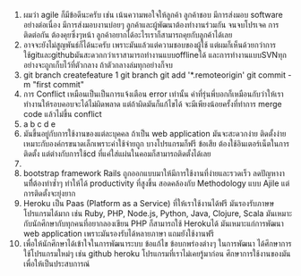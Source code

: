 1.	ผมว่า agile ก็มีข้อดีนะครับ เช่น เน้นความพอใจให้ลูกค้า ลูกค้าชอบ มีการส่งมอบ software อย่างต่อเนื่อง มีการส่งมอบงานบ่อยๆ ลูกค้าและผู้พัฒนาต้องทำงานร่วมกัน จนจบโปรเจค การติดต่อกัน ต้องคุยซึ่งๆหน้า ลูกค้าอยากได้อะไรเราก็สามารถคุยกับลูกค้าได้เลย
2.	อาจจะยังไม่สูญพันธ์ก็ได้นะครับ เพราะมันแล้วแต่ความชอบของผู้ใช้ แต่ผมก็เห็นด้วยกว่าการใช้gitและgithubมันสะดวกกว่าเราสามารถทำงานแบบofflineได้ และการทำงานแบบSVNทุกอย่างจะถูกเก็บไว้ที่ตัวกลาง ถ้าตัวกลางล่มทุกอย่างก็จบ
3.	git branch createfeature 1
    git branch
    git add '*.remoteorigin'
    git commit -m "first commit"
4.	การ Conflict เหมือนเป็นเป็นการแจ้งเตือน error เท่านั้น คำที่รุ่นพี่บอกก็เหมือนกับว่าให้เราทำงานให้รอบคอบจะได้ไม่ผิดพลาด แต่ถ้าผิดมันก็แก้ไขได้ จะมีเพียงน้อยครั้งที่ทำการ merge code แล้วไม่ขึ้น conflict
5.	a b c d e
6.	มันขึ้นอยู่กับการใช้งานของแต่ละบุคคล ถ้าเป็น web application มันจะสะดวกง่าย ติดตั้งง่าย เหมาะกับองค์กรขนาดเล็กเพราะค่าใช้จ่ายถูก บางโปรแกรมก็ฟรี ข้อเสีย ต้องใช้อินเตอร์เน็ตในการติดตั้ง แต่ต่างกับการใช้cd ที่แค่ใส่แผ่นในคอมก็สามารถติดตั้งได้เลย 
7.	
8.	bootstrap framework Rails ถูกออกแบบมาให้มีการใช้งานที่ง่ายและรวดเร็ว ลดปัญหางานทีี่ต้องทำซ้ำๆ ทำให้ได้ productivity ที่สูงขึ้น สอดคล้องกับ Methodology แบบ Ajile  แต่การติดตั้งจะยุ่งยาก
9.	Heroku เป็น Paas (Platform as a Service) ที่ให้เราใช้งานได้ฟรี มันรองรับภาษษโปรแกรมได้มาก เช่น Ruby, PHP, Node.js, Python, Java, Clojure, Scala มันเหมาะกับนักศึกษากับทุกคนที่อยากลองเขียน PHP ก็สามารถใช้ Herokuได้ มันเหมาะแก่การพัฒนา web application เพราะมันรองรับได้หลายภาษา แถมยังใช้งานฟรี
10.	เพื่อให้นักศึกษาได้เข้าใจในการพัฒนาระบบ ข้อแก้ไข ข้อบกพร่องต่างๆ ในการพัฒนา ได้ศึกษาการใช้โปรแกรมใหม่ๆ เช่น github heroku โปรแกรมที่เราไม่เคยรู้มาก่อน ศึกษาการใช้งานของมันเพื่อให้เป็นประสบการณ์ 
